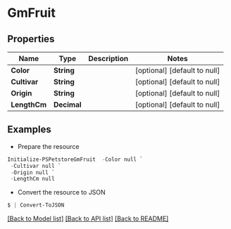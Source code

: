 # GmFruit
## Properties

Name | Type | Description | Notes
------------ | ------------- | ------------- | -------------
**Color** | **String** |  | [optional] [default to null]
**Cultivar** | **String** |  | [optional] [default to null]
**Origin** | **String** |  | [optional] [default to null]
**LengthCm** | **Decimal** |  | [optional] [default to null]

## Examples

- Prepare the resource
```powershell
Initialize-PSPetstoreGmFruit  -Color null `
 -Cultivar null `
 -Origin null `
 -LengthCm null
```

- Convert the resource to JSON
```powershell
$ | Convert-ToJSON
```

[[Back to Model list]](../README.md#documentation-for-models) [[Back to API list]](../README.md#documentation-for-api-endpoints) [[Back to README]](../README.md)

